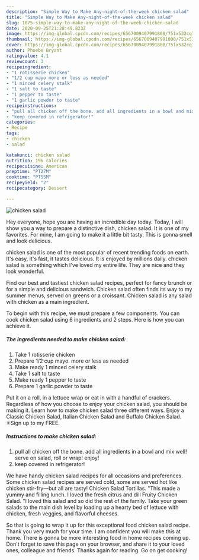 ```yaml
---
description: "Simple Way to Make Any-night-of-the-week chicken salad"
title: "Simple Way to Make Any-night-of-the-week chicken salad"
slug: 1075-simple-way-to-make-any-night-of-the-week-chicken-salad
date: 2020-09-25T21:28:49.823Z
image: https://img-global.cpcdn.com/recipes/6567009407991808/751x532cq70/chicken-salad-recipe-main-photo.jpg
thumbnail: https://img-global.cpcdn.com/recipes/6567009407991808/751x532cq70/chicken-salad-recipe-main-photo.jpg
cover: https://img-global.cpcdn.com/recipes/6567009407991808/751x532cq70/chicken-salad-recipe-main-photo.jpg
author: Phoebe Bryant
ratingvalue: 4.1
reviewcount: 3
recipeingredient:
- "1 rotisserie chicken"
- "1/2 cup mayo more or less as needed"
- "1 minced celery stalk"
- "1 salt to taste"
- "1 pepper to taste"
- "1 garlic powder to taste"
recipeinstructions:
- "pull all chicken off the bone. add all ingredients in a bowl and mix well! serve on salad, roll or wrap! enjoy!"
- "keep covered in refrigerator!"
categories:
- Recipe
tags:
- chicken
- salad

katakunci: chicken salad 
nutrition: 196 calories
recipecuisine: American
preptime: "PT27M"
cooktime: "PT55M"
recipeyield: "2"
recipecategory: Dessert

---
```



![chicken salad](https://img-global.cpcdn.com/recipes/6567009407991808/751x532cq70/chicken-salad-recipe-main-photo.jpg)

Hey everyone, hope you are having an incredible day today. Today, I will show you a way to prepare a distinctive dish, chicken salad. It is one of my favorites. For mine, I am going to make it a little bit tasty. This is gonna smell and look delicious.

chicken salad is one of the most popular of recent trending foods on earth. It's easy, it's fast, it tastes delicious. It is enjoyed by millions daily. chicken salad is something which I've loved my entire life. They are nice and they look wonderful.

Find our best and tastiest chicken salad recipes, perfect for fancy brunch or for a simple and delicious sandwich. Chicken salad often finds its way to my summer menus, served on greens or a croissant. Chicken salad is any salad with chicken as a main ingredient.


To begin with this recipe, we must prepare a few components. You can cook chicken salad using 6 ingredients and 2 steps. Here is how you can achieve it.

<!--inarticleads1-->

##### The ingredients needed to make chicken salad:

1. Take 1 rotisserie chicken
1. Prepare 1/2 cup mayo. more or less as needed
1. Make ready 1 minced celery stalk
1. Take 1 salt to taste
1. Make ready 1 pepper to taste
1. Prepare 1 garlic powder to taste


Put it on a roll, in a lettuce wrap or eat in with a handful of crackers. Regardless of how you choose to enjoy your chicken salad, you should be making it. Learn how to make chicken salad three different ways. Enjoy a Classic Chicken Salad, Italian Chicken Salad and Buffalo Chicken Salad. ✳︎Sign up to my FREE. 

<!--inarticleads2-->

##### Instructions to make chicken salad:

1. pull all chicken off the bone. add all ingredients in a bowl and mix well! serve on salad, roll or wrap! enjoy!
1. keep covered in refrigerator!


We have handy chicken salad recipes for all occasions and preferences. Some chicken salad recipes are served cold, some are served hot like chicken stir-fry—but all are tasty! Chicken Salad Tortillas. &#34;This made a yummy and filling lunch. I loved the fresh citrus and dill Fruity Chicken Salad. &#34;I loved this salad and so did the rest of the family. Take your green salads to the main dish level by loading up a hearty bed of lettuce with chicken, fresh veggies, and flavorful cheeses. 

So that is going to wrap it up for this exceptional food chicken salad recipe. Thank you very much for your time. I am confident you will make this at home. There is gonna be more interesting food in home recipes coming up. Don't forget to save this page on your browser, and share it to your loved ones, colleague and friends. Thanks again for reading. Go on get cooking!
